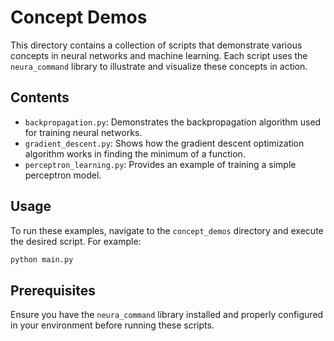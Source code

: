 # Concept Demos

This directory contains a collection of scripts that demonstrate various concepts in neural networks and machine learning. Each script uses the `neura_command` library to illustrate and visualize these concepts in action.

## Contents

- `backpropagation.py`: Demonstrates the backpropagation algorithm used for training neural networks.
- `gradient_descent.py`: Shows how the gradient descent optimization algorithm works in finding the minimum of a function.
- `perceptron_learning.py`: Provides an example of training a simple perceptron model.

## Usage

To run these examples, navigate to the `concept_demos` directory and execute the desired script. For example:

```bash
python main.py
```

## Prerequisites

Ensure you have the `neura_command` library installed and properly configured in your environment before running these scripts.
